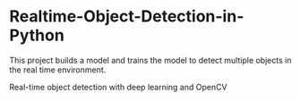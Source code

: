 # Realtime-Object-Detection-in-Python
This project builds a model and trains the model to detect multiple objects in the real time environment. 


Real-time object detection with deep learning and OpenCV

